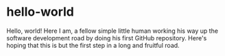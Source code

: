 # hello-world

Hello, world! Here I am, a fellow simple little human working his way up the software development road by doing his first GitHub repository. Here's hoping that this is but the first step in a long and fruitful road.
